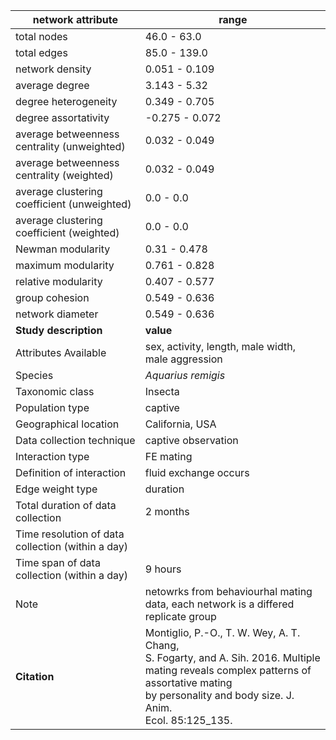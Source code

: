 network attribute|range
---|---
total nodes|46.0 - 63.0
total edges|85.0 - 139.0
network density|0.051 - 0.109
average degree|3.143 - 5.32
degree heterogeneity|0.349 - 0.705
degree assortativity|-0.275 - 0.072
average betweenness centrality (unweighted)|0.032 - 0.049
average betweenness centrality (weighted)|0.032 - 0.049
average clustering coefficient (unweighted)|0.0 - 0.0
average clustering coefficient (weighted)|0.0 - 0.0
Newman modularity|0.31 - 0.478
maximum modularity|0.761 - 0.828
relative modularity|0.407 - 0.577
group cohesion|0.549 - 0.636
network diameter|0.549 - 0.636
**Study description**|**value**
Attributes Available|sex, activity, length, male width, male aggression
Species|*Aquarius remigis*
Taxonomic class|Insecta
Population type|captive
Geographical location|California, USA
Data collection technique|captive observation
Interaction type|FE mating
Definition of interaction|fluid exchange occurs
Edge weight type|duration
Total duration of data collection|2 months
Time resolution of data collection (within a day)|
Time span of data collection (within a day)|9 hours
Note|netowrks from behaviourhal mating data, each network is a differed replicate group
**Citation** | Montiglio, P.-O., T. W. Wey, A. T. Chang, <br> S. Fogarty, and A. Sih. 2016. Multiple <br> mating reveals complex patterns of assortative mating <br> by personality and body size. J. Anim. <br> Ecol. 85:125_135.